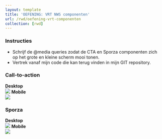 ```yaml
---
layout: template
title: 'OEFENING: VRT NWS componenten'
url: /rwd/oefening-vrt-componenten
collection: [rwd]
---
```

<div class="highlight">
    <h3>Instructies</h3>
    <ul>
        <li>Schrijf de @media queries zodat de CTA en Sporza componenten zich op het grote en kleine scherm mooi tonen.</li>
        <li>Vertrek vanaf mijn code die kan terug vinden in mijn GIT repository.</li>
    </ul>
</div>
 
<h3>Call-to-action</h3>
<p>
    <strong>Desktop</strong><br />
    <img src="https://syntra-brussel.github.io/webdesign/css/oefeningen/vrt_cta_2.png" />
    <strong>Mobile</strong><br />
    <img src="https://syntra-brussel.github.io/webdesign/rwd/images/cta-mobile.png" />
</p>
<h3>Sporza</h3>
<p>
    <strong>Desktop</strong><br />
    <img src="https://syntra-brussel.github.io/webdesign/css/oefeningen/vrt_sporza_cta.png" />
    <strong>Mobile</strong><br />
    <img src="https://syntra-brussel.github.io/webdesign/rwd/images/sporza-mobile.png" />
</p>
